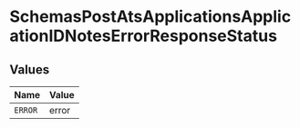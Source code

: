 # SchemasPostAtsApplicationsApplicationIDNotesErrorResponseStatus


## Values

| Name    | Value   |
| ------- | ------- |
| `ERROR` | error   |